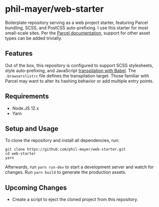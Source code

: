 # phil-mayer/web-starter
Boilerplate repository serving as a web project starter, featuring Parcel bundling, SCSS, and PostCSS auto-prefixing. I use this starter for most small-scale sites. Per the [Parcel documentation](https://parceljs.org/assets.html), support for other asset types can be added trivially.

## Features
Out of the box, this repository is configured to support SCSS stylesheets, style auto-prefixing, and JavaScript [transpilation with Babel](https://parceljs.org/javascript.html#default-babel-transforms). The `.browserslistrc` file defines the transpilation target. Those familiar with Parcel may want to alter its hashing behavior or add multiple entry points.

## Requirements
- Node.JS 12.x
- Yarn

## Setup and Usage
To clone the repository and install all dependencies, run:
```(sh)
git clone https://github.com/phil-mayer/web-starter.git
cd web-starter
yarn
```
Afterwards, run `yarn run-dev` to start a development server and watch for changes. Run `yarn build` to generate the production assets.

## Upcoming Changes
- Create a script to eject the cloned project from this repository.

